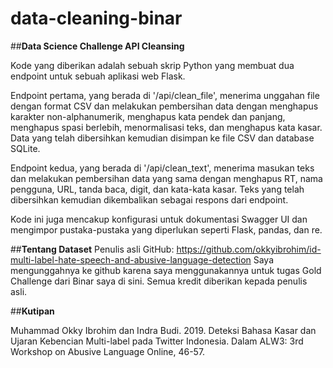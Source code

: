 # **data-cleaning-binar**
##**Data Science Challenge API Cleansing**

Kode yang diberikan adalah sebuah skrip Python yang membuat dua endpoint untuk sebuah aplikasi web Flask.

Endpoint pertama, yang berada di '/api/clean_file', menerima unggahan file dengan format CSV dan melakukan pembersihan data dengan menghapus karakter non-alphanumerik, menghapus kata pendek dan panjang, menghapus spasi berlebih, menormalisasi teks, dan menghapus kata kasar. Data yang telah dibersihkan kemudian disimpan ke file CSV dan database SQLite.

Endpoint kedua, yang berada di '/api/clean_text', menerima masukan teks dan melakukan pembersihan data yang sama dengan menghapus RT, nama pengguna, URL, tanda baca, digit, dan kata-kata kasar. Teks yang telah dibersihkan kemudian dikembalikan sebagai respons dari endpoint.

Kode ini juga mencakup konfigurasi untuk dokumentasi Swagger UI dan mengimpor pustaka-pustaka yang diperlukan seperti Flask, pandas, dan re.


##**Tentang Dataset**
Penulis asli GitHub: https://github.com/okkyibrohim/id-multi-label-hate-speech-and-abusive-language-detection
Saya mengunggahnya ke github karena saya menggunakannya untuk tugas Gold Challenge dari Binar saya di sini. Semua kredit diberikan kepada penulis asli.


##**Kutipan**

Muhammad Okky Ibrohim dan Indra Budi. 2019. Deteksi Bahasa Kasar dan Ujaran Kebencian Multi-label pada Twitter Indonesia. Dalam ALW3: 3rd Workshop on Abusive Language Online, 46-57. 
